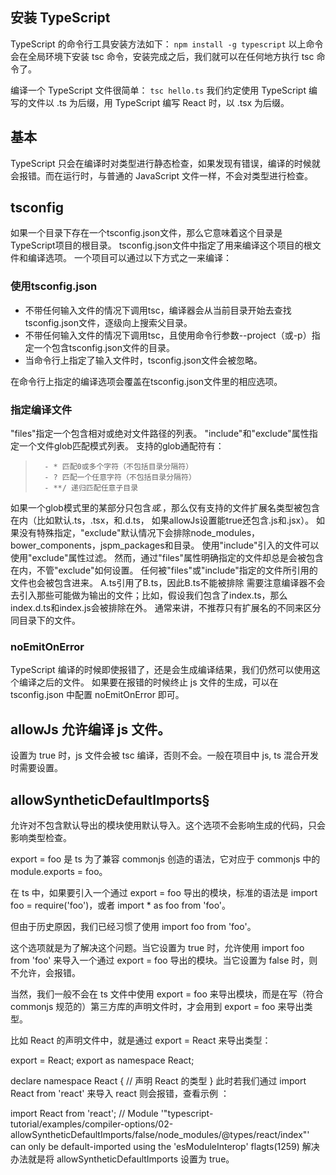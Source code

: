 ## 安装 TypeScript
TypeScript 的命令行工具安装方法如下：
`npm install -g typescript`
以上命令会在全局环境下安装 tsc 命令，安装完成之后，我们就可以在任何地方执行 tsc 命令了。

编译一个 TypeScript 文件很简单：
`tsc hello.ts`
我们约定使用 TypeScript 编写的文件以 .ts 为后缀，用 TypeScript 编写 React 时，以 .tsx 为后缀。

## 基本
TypeScript 只会在编译时对类型进行静态检查，如果发现有错误，编译的时候就会报错。而在运行时，与普通的 JavaScript 文件一样，不会对类型进行检查。

## tsconfig
如果一个目录下存在一个tsconfig.json文件，那么它意味着这个目录是TypeScript项目的根目录。 tsconfig.json文件中指定了用来编译这个项目的根文件和编译选项。 一个项目可以通过以下方式之一来编译：

### 使用tsconfig.json
- 不带任何输入文件的情况下调用tsc，编译器会从当前目录开始去查找tsconfig.json文件，逐级向上搜索父目录。
- 不带任何输入文件的情况下调用tsc，且使用命令行参数--project（或-p）指定一个包含tsconfig.json文件的目录。
- 当命令行上指定了输入文件时，tsconfig.json文件会被忽略。

在命令行上指定的编译选项会覆盖在tsconfig.json文件里的相应选项。

### 指定编译文件
"files"指定一个包含相对或绝对文件路径的列表。 
"include"和"exclude"属性指定一个文件glob匹配模式列表。 支持的glob通配符有：
>		- * 匹配0或多个字符（不包括目录分隔符）
>		- ? 匹配一个任意字符（不包括目录分隔符）
>		- **/ 递归匹配任意子目录
如果一个glob模式里的某部分只包含*或.*，那么仅有支持的文件扩展名类型被包含在内（比如默认.ts，.tsx，和.d.ts， 如果allowJs设置能true还包含.js和.jsx）。
如果没有特殊指定，"exclude"默认情况下会排除node_modules，bower_components，jspm_packages和<outDir>目录。
使用"include"引入的文件可以使用"exclude"属性过滤。 然而，通过"files"属性明确指定的文件却总是会被包含在内，不管"exclude"如何设置。 
任何被"files"或"include"指定的文件所引用的文件也会被包含进来。 A.ts引用了B.ts，因此B.ts不能被排除
需要注意编译器不会去引入那些可能做为输出的文件；比如，假设我们包含了index.ts，那么index.d.ts和index.js会被排除在外。 通常来讲，不推荐只有扩展名的不同来区分同目录下的文件。

### noEmitOnError
TypeScript 编译的时候即使报错了，还是会生成编译结果，我们仍然可以使用这个编译之后的文件。
如果要在报错的时候终止 js 文件的生成，可以在 tsconfig.json 中配置 noEmitOnError 即可。

## allowJs 允许编译 js 文件。
设置为 true 时，js 文件会被 tsc 编译，否则不会。一般在项目中 js, ts 混合开发时需要设置。

## allowSyntheticDefaultImports§
允许对不包含默认导出的模块使用默认导入。这个选项不会影响生成的代码，只会影响类型检查。

export = foo 是 ts 为了兼容 commonjs 创造的语法，它对应于 commonjs 中的 module.exports = foo。

在 ts 中，如果要引入一个通过 export = foo 导出的模块，标准的语法是 import foo = require('foo')，或者 import * as foo from 'foo'。

但由于历史原因，我们已经习惯了使用 import foo from 'foo'。

这个选项就是为了解决这个问题。当它设置为 true 时，允许使用 import foo from 'foo' 来导入一个通过 export = foo 导出的模块。当它设置为 false 时，则不允许，会报错。

当然，我们一般不会在 ts 文件中使用 export = foo 来导出模块，而是在写（符合 commonjs 规范的）第三方库的声明文件时，才会用到 export = foo 来导出类型。

比如 React 的声明文件中，就是通过 export = React 来导出类型：

export = React;
export as namespace React;

declare namespace React {
    // 声明 React 的类型
}
此时若我们通过 import React from 'react' 来导入 react 则会报错，查看示例 ：

import React from 'react';
// Module '"typescript-tutorial/examples/compiler-options/02-allowSyntheticDefaultImports/false/node_modules/@types/react/index"' can only be default-imported using the 'esModuleInterop' flagts(1259)
解决办法就是将 allowSyntheticDefaultImports 设置为 true。
